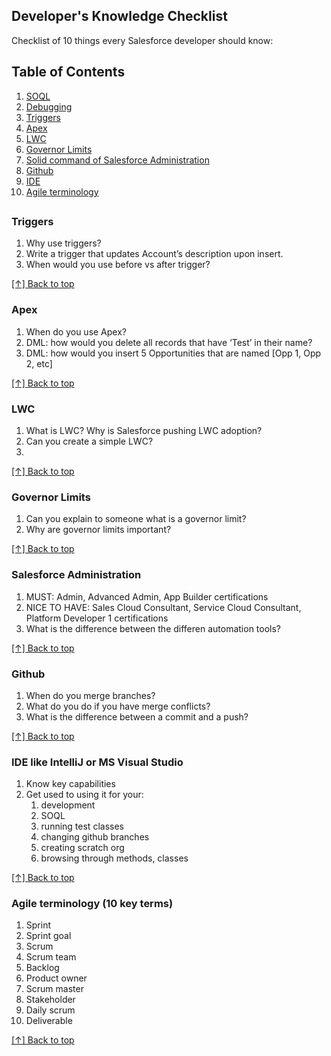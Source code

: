 ## Developer's Knowledge Checklist

Checklist of 10 things every Salesforce developer should know:

## Table of Contents
1. [SOQL](#soql)
2. [Debugging](#debugging)
3. [Triggers](#triggers)
4. [Apex](#apex)
5. [LWC](#lwc)
6. [Governor Limits](#governor-limits)
7. [Solid command of Salesforce Administration](#solid-command-of-salesforce-administration)
8. [Github](#github)
9. [IDE](#ide-like-intellij-or-ms-visual-studio)
10. [Agile terminology](#agile-terminology-10-key-terms)

##

### Triggers
1. Why use triggers?
2. Write a trigger that updates Account’s description upon insert.
3. When would you use before vs after trigger?

[[↑] Back to top](#developers-knowledge-checklist)

### Apex
1. When do you use Apex?
2. DML: how would you delete all records that have ‘Test’ in their name?
3. DML: how would you insert 5 Opportunities that are named [Opp 1, Opp 2, etc]

[[↑] Back to top](#developers-knowledge-checklist)

### LWC
1. What is LWC? Why is Salesforce pushing LWC adoption?
1. Can you create a simple LWC?
1. 

[[↑] Back to top](#developers-knowledge-checklist)

### Governor Limits
1. Can you explain to someone what is a governor limit?
2. Why are governor limits important?

[[↑] Back to top](#developers-knowledge-checklist)

### Salesforce Administration
1. MUST: Admin, Advanced Admin, App Builder certifications
1. NICE TO HAVE: Sales Cloud Consultant, Service Cloud Consultant, Platform Developer 1 certifications
2. What is the difference between the differen automation tools?

[[↑] Back to top](#developers-knowledge-checklist)

### Github
1. When do you merge branches?
1. What do you do if you have merge conflicts?
1. What is the difference between a commit and a push?

[[↑] Back to top](#developers-knowledge-checklist)

### IDE like IntelliJ or MS Visual Studio
1. Know key capabilities
2. Get used to using it for your:
   1. development
   2. SOQL
   3. running test classes
   4. changing github branches
   5. creating scratch org
   6. browsing through methods, classes

[[↑] Back to top](#developers-knowledge-checklist)

### Agile terminology (10 key terms)
1. Sprint
2. Sprint goal
3. Scrum
4. Scrum team
5. Backlog
6. Product owner
7. Scrum master
8. Stakeholder
9. Daily scrum
10. Deliverable

[[↑] Back to top](#developers-knowledge-checklist)
